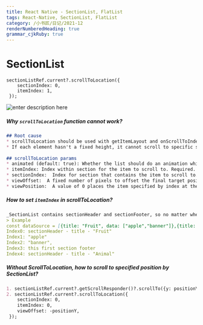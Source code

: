 ```yaml
---
title: React Native - SectionList, FlatList
tags: React-Native, SectionList, FlatList
category: /小书匠/日记/2021-12
renderNumberedHeading: true
grammar_cjkRuby: true
---
```


# SectionList
```
sectionListRef.current?.scrollToLocation({
	sectionIndex: 0,
	itemIndex: 1,
 });
```
![enter description here](https://raw.githubusercontent.com/JessieLau-CT/images/main/小书匠/1639464471249.png)


##### Why `scrollToLocation` function cannot work?
```markdown
## Root cause
* scrollToLocation should be used with getItemLayout and onScrollToIndexFailed, otherwise it cannot scroll to locations outside the render window.
* If each element hasn't a fixed height, it cannot scroll to specific sectionIndex or itemIndex.
  
## scrollToLocation params
* animated (default: true): Whether the list should do an animation while scrolling
* itemIndex: Index within section for the item to scroll to. Required.
* sectionIndex:  Index for section that contains the item to scroll to. Required.
* viewOffset:  A fixed number of pixels to offset the final target position, e.g. to compensate for sticky headers.
* viewPosition:  A value of 0 places the item specified by index at the top, 1 at the bottom, and 0.5 centered in the middle.
```

##### How to set `itemIndex` in scrollToLocation?
```markdown
_SectionList contains sectionHeader and sectionFooter, so no matter whether sectionHeader or sectionFootor has been set. We should also count it._
> Example
const dataSource = [{title: "Fruit", data: ["apple","banner"]},{title: "Animal", data: ["panda","pig"]}]
Index0: sectionHeader - title - "Fruit"
Index1: "apple"
Index2: "banner",
Index3: this first section footer
Index4: sectionHeader - title - "Animal"
```

##### Without ScrollToLocation, how to scroll to specified position by SectionList?
```markdown
1. sectionListRef.current?.getScrollResponder()?.scrollTo({y: positionY});
2. sectionListRef.current?.scrollToLocation({
	sectionIndex: 0,
	itemIndex: 0,
	viewOffset: -positionY,
 });
```
